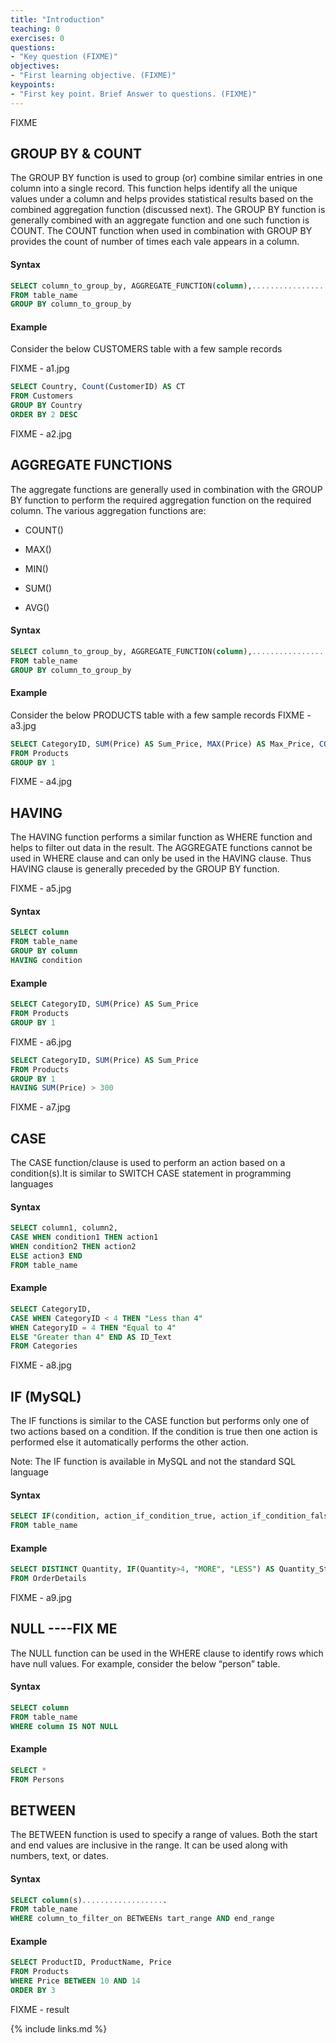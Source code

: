 ```yaml
---
title: "Introduction"
teaching: 0
exercises: 0
questions:
- "Key question (FIXME)"
objectives:
- "First learning objective. (FIXME)"
keypoints:
- "First key point. Brief Answer to questions. (FIXME)"
---
```

FIXME

## GROUP BY & COUNT

The GROUP BY function is used to group (or) combine similar entries in one column into a  single  record.  This  function  helps  identify  all  the  unique  values  under  a  column  and  helps provides  statistical  results  based  on  the  combined  aggregation  function  (discussed  next).  The GROUP BY function is generally combined with an aggregate function and one such function is COUNT. The COUNT function when used in combination with GROUP BY provides the count of number of times each vale appears in a column.

#### Syntax
```sql
SELECT column_to_group_by, AGGREGATE_FUNCTION(column),...................
FROM table_name
GROUP BY column_to_group_by
```

#### Example
Consider the below CUSTOMERS table with a few sample records

FIXME -  a1.jpg

```sql
SELECT Country, Count(CustomerID) AS CT
FROM Customers
GROUP BY Country
ORDER BY 2 DESC
```
FIXME -  a2.jpg

## AGGREGATE FUNCTIONS

The aggregate functions are generally used in combination with the GROUP BY function to perform the required aggregation function on the required column. The various aggregation functions are:

* COUNT()

* MAX()

* MIN()

* SUM()

* AVG()

#### Syntax
```sql
SELECT column_to_group_by, AGGREGATE_FUNCTION(column),...................
FROM table_name
GROUP BY column_to_group_by
```
#### Example
Consider the below PRODUCTS table with a few sample records
FIXME -  a3.jpg

```sql
SELECT CategoryID, SUM(Price) AS Sum_Price, MAX(Price) AS Max_Price, COUNT(Price) as CT
FROM Products
GROUP BY 1
```
FIXME -  a4.jpg

## HAVING

The HAVING function performs a similar function as WHERE function and helps to filter out data in the result. The AGGREGATE functions cannot be used in WHERE clause and can only be  used  in  the HAVING clause.  Thus HAVING  clause  is  generally  preceded  by  the GROUP  BY function.

FIXME -  a5.jpg
#### Syntax
```sql
SELECT column
FROM table_name
GROUP BY column
HAVING condition
```
#### Example

```sql
SELECT CategoryID, SUM(Price) AS Sum_Price
FROM Products
GROUP BY 1
```
FIXME -  a6.jpg

```sql
SELECT CategoryID, SUM(Price) AS Sum_Price
FROM Products
GROUP BY 1
HAVING SUM(Price) > 300
```
FIXME -  a7.jpg

## CASE

The CASE function/clause is used to perform an action based on a condition(s).It is similar to SWITCH CASE statement in programming languages

#### Syntax
```sql
SELECT column1, column2,
CASE WHEN condition1 THEN action1
WHEN condition2 THEN action2
ELSE action3 END
FROM table_name
```
#### Example

```sql
SELECT CategoryID,
CASE WHEN CategoryID < 4 THEN "Less than 4"
WHEN CategoryID = 4 THEN "Equal to 4"
ELSE "Greater than 4" END AS ID_Text
FROM Categories
```
FIXME -  a8.jpg

## IF (MySQL)

The IF functions is similar to the CASE function but performs only one of two actions based on a condition. If the condition is true then one action is performed else it automatically performs the other action.

Note: The IF function is available in MySQL and not the standard SQL language

#### Syntax
```sql
SELECT IF(condition, action_if_condition_true, action_if_condition_false)
FROM table_name
```
#### Example

```sql
SELECT DISTINCT Quantity, IF(Quantity>4, "MORE", "LESS") AS Quantity_String
FROM OrderDetails
```
FIXME -  a9.jpg

## NULL ----FIX ME

The NULL function can be used in the WHERE clause to identify rows which have null values. For example, consider the below “person” table.

#### Syntax
```sql
SELECT column
FROM table_name
WHERE column IS NOT NULL
```
#### Example

```sql
SELECT *
FROM Persons
```

## BETWEEN

The BETWEEN function is used to specify a range of values. Both the start and end values are inclusive in the range. It can be used along with numbers, text, or dates.

#### Syntax
```sql
SELECT column(s)...................
FROM table_name
WHERE column_to_filter_on BETWEENs tart_range AND end_range
```
#### Example

```sql
SELECT ProductID, ProductName, Price
FROM Products
WHERE Price BETWEEN 10 AND 14
ORDER BY 3
```
FIXME -  result




{% include links.md %}
